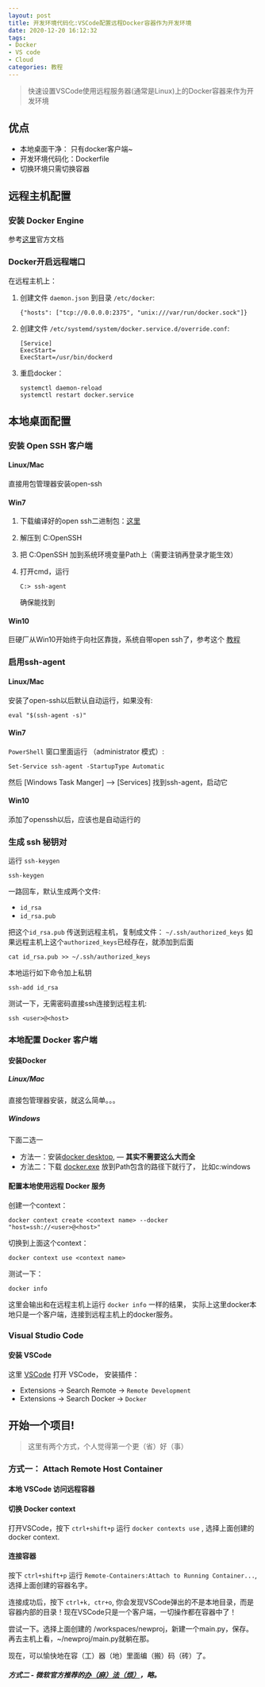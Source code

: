 ```yaml
---
layout: post
title: 开发环境代码化:VSCode配置远程Docker容器作为开发环境
date: 2020-12-20 16:12:32
tags:
- Docker
- VS code
- Cloud
categories: 教程
---
```


> 快速设置VSCode使用远程服务器(通常是Linux)上的Docker容器来作为开发环境

## 优点

- 本地桌面干净： 只有docker客户端~
- 开发环境代码化：Dockerfile
- 切换环境只需切换容器



## 远程主机配置

### 安装 Docker Engine

参考[这里](https://docs.docker.com/engine/install/)官方文档

### Docker开启远程端口

在远程主机上：

1. 创建文件 `daemon.json` 到目录 `/etc/docker`:

   ```
   {"hosts": ["tcp://0.0.0.0:2375", "unix:///var/run/docker.sock"]}
   ```

2. 创建文件 `/etc/systemd/system/docker.service.d/override.conf`:

   ```
   [Service]
   ExecStart=
   ExecStart=/usr/bin/dockerd
   ```

3. 重启docker：

   ```
   systemctl daemon-reload
   systemctl restart docker.service
   ```
<!--MORE-->
## 本地桌面配置

### 安装 Open SSH 客户端

#### Linux/Mac

直接用包管理器安装open-ssh

#### Win7

1. 下载编译好的open ssh二进制包：[这里](https://github.com/PowerShell/Win32-OpenSSH/releases)

2. 解压到 C:OpenSSH

3. 把 C:OpenSSH 加到系统环境变量Path上（需要注销再登录才能生效）

4. 打开cmd，运行

   ```
   C:> ssh-agent
   ```

   确保能找到

#### Win10

巨硬厂从Win10开始终于向社区靠拢，系统自带open ssh了，参考这个 [教程](https://docs.microsoft.com/en-us/windows-server/administration/openssh/openssh_install_firstuse)

### 启用ssh-agent

#### Linux/Mac

安装了open-ssh以后默认自动运行，如果没有:

```
eval "$(ssh-agent -s)"
```

#### Win7

`PowerShell` 窗口里面运行 （administrator 模式）:

```
Set-Service ssh-agent -StartupType Automatic
```

然后 [Windows Task Manger] —> [Services] 找到ssh-agent，启动它

#### Win10

添加了openssh以后，应该也是自动运行的

### 生成 ssh 秘钥对

运行 `ssh-keygen`

```
ssh-keygen
```

一路回车，默认生成两个文件:

- `id_rsa`
- `id_rsa.pub`

把这个`id_rsa.pub` 传送到远程主机，复制成文件： `~/.ssh/authorized_keys`
如果远程主机上这个`authorized_keys`已经存在，就添加到后面

```
cat id_rsa.pub >> ~/.ssh/authorized_keys
```

本地运行如下命令加上私钥

```
ssh-add id_rsa
```

测试一下，无需密码直接ssh连接到远程主机:

```
ssh <user>@<host>
```

### 本地配置 Docker 客户端

#### 安装Docker

##### Linux/Mac

直接包管理器安装，就这么简单。。。

##### Windows

下面二选一

- 方法一：安装[docker desktop](https://hub.docker.com/editions/community/docker-ce-desktop-windows), — **其实不需要这么大而全**
- 方法二：下载 [docker.exe](https://github.com/StefanScherer/docker-cli-builder/releases/) 放到Path包含的路径下就行了， 比如c:windows

#### 配置本地使用远程 Docker 服务

创建一个context：

```
docker context create <context name> --docker "host=ssh://<user>@<host>"
```

切换到上面这个context：

```
docker context use <context name>
```

测试一下：

```
docker info
```

这里会输出和在远程主机上运行 `docker info` 一样的结果， 实际上这里docker本地只是一个客户端，连接到远程主机上的docker服务。

### Visual Studio Code

#### 安装 VSCode

这里 [VSCode](https://code.visualstudio.com/)
打开 VSCode， 安装插件：

- Extensions -> Search Remote -> `Remote Development`
- Extensions -> Search Docker -> `Docker`

## 开始一个项目!

> 这里有两个方式，个人觉得第一个更（省）好（事）

### 方式一： Attach Remote Host Container

#### 本地 VSCode 访问远程容器

#### 切换 Docker context

打开VSCode，按下 `ctrl+shift+p` 运行 `docker contexts use` , 选择上面创建的docker context.

#### 连接容器

按下 `ctrl+shift+p` 运行 `Remote-Containers:Attach to Running Container...`, 选择上面创建的容器名字。

连接成功后，按下 `ctrl+k, ctr+o`, 你会发现VSCode弹出的不是本地目录，而是容器内部的目录！现在VSCode只是一个客户端，一切操作都在容器中了！

尝试一下。选择上面创建的 /workspaces/newproj，新建一个main.py，保存。再去主机上看，~/newproj/main.py就躺在那。

现在，可以愉快地在容（工）器（地）里面编（搬）码（砖）了。

##### 方式二 - 微软官方推荐的[办（麻）法（烦）](https://code.visualstudio.com/docs/remote/containers-advanced)，略。